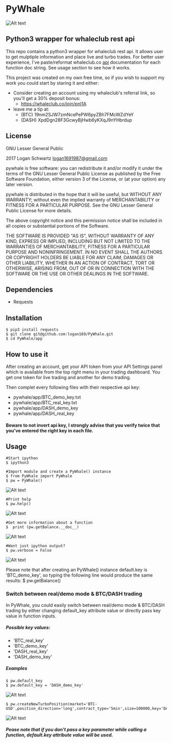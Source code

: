 # PyWhale

![Alt text](/whale2.png?raw=true "pywhale logo")

## Python3 wrapper for whaleclub rest api

This repo contains a python3 wrapper for whaleclub rest api. It allows user to get mulptiple information and place live and turbo trades. For better user experience, I've paste/reformat whaleclub.co [api](http://docs.whaleclub.co/#list-turbo-positions) documentation for each function doc string. See usage section to see how it works.

This project was created on my own free time, so if you wish to support my work you could start by staring it and either:

* Consider creating an account using my whaleclub's referral link, so you'll get a 30% deposit bonus: 
  * https://whaleclub.co/join/pnI1A
* leave me a tip at:
  * (BTC) 19nm2SJW7zmNcePePW6pyZBh7FMcWZdYeY
  * (DASH) XpdDgn28F3GcwyBjHwb6yKXqJ9nYHbrdup

## License

GNU Lesser General Public

2017 Logan Schwartz logan1691987@gmail.com

pywhale is free software: you can redistribute it and/or modify it under the terms of the GNU Lesser General Public License as published by the Free Software Foundation, either version 3 of the License, or (at your option) any later version.

pywhale is distributed in the hope that it will be useful, but WITHOUT ANY WARRANTY; without even the implied warranty of MERCHANTABILITY or FITNESS FOR A PARTICULAR PURPOSE. See the GNU Lesser General Public License for more details.

The above copyright notice and this permission notice shall be included in all copies or substantial portions of the Software.

THE SOFTWARE IS PROVIDED "AS IS", WITHOUT WARRANTY OF ANY KIND, EXPRESS OR IMPLIED, INCLUDING BUT NOT LIMITED TO THE WARRANTIES OF MERCHANTABILITY, FITNESS FOR A PARTICULAR PURPOSE AND NONINFRINGEMENT. IN NO EVENT SHALL THE AUTHORS OR COPYRIGHT HOLDERS BE LIABLE FOR ANY CLAIM, DAMAGES OR OTHER LIABILITY, WHETHER IN AN ACTION OF CONTRACT, TORT OR OTHERWISE, ARISING FROM, OUT OF OR IN CONNECTION WITH THE SOFTWARE OR THE USE OR OTHER DEALINGS IN THE SOFTWARE.

## Dependencies

* Requests

## Installation
    $ pip3 install requests 
    $ git clone git@github.com:logan169/PyWhale.git
    $ cd PyWhale/app

## How to use it

After creating an account, get your API token from your API Settings panel which is available from the top right menu in your trading dashboard. You get one token for live trading and another for demo trading.

Then complet every following files with their respective api key:

- pywhale/app/BTC_demo_key.txt
- pywhale/app/BTC_real_key.txt
- pywhale/app/DASH_demo_key
- pywhale/app/DASH_real_key

#### Beware to not invert api key, I strongly advise that you verify twice that you've entered the right key in each file.

## Usage

    #Start ipython
    $ ipython3
    
    #Import module and create a PyWhale() instance
    $ from PyWhale import PyWhale
    $ pw = PyWhale()    
    
![Alt text](/pw.jpg?raw=true "pywhale logo")

    #Print help
    $ pw.help()
    
![Alt text](/help.jpg?raw=true "pywhale logo")
    
    #Get more information about a function
    $  print (pw.getBalance.__doc__)
    
![Alt text](/balance.jpg?raw=true "pywhale logo")
    
    #Want just ipython output?
    $ pw.verbose = False
![Alt text](/verbose.jpg?raw=true "pywhale logo")

Please note that after creating an PyWhale() instance default.key is 'BTC_demo_key', so typing the following line would produce the same results:
    $ pw.getBalance()

### Switch between real/demo mode & BTC/DASH trading

In PyWhale, you could easily switch between real/demo mode & BTC/DASH trading by either changing default_key attribute value or directly pass key value in function inputs.

##### Possible key values:

- 'BTC_real_key'
- 'BTC_demo_key'
- 'DASH_real_key'
- 'DASH_demo_key'

##### Examples

    $ pw.default_key
    $ pw.default_key = 'DASH_demo_key'
![Alt text](/default_key.jpg?raw=true "pywhale logo")

    $ pw.createNewTurboPosition(market='BTC-USD',position_direction='long',contract_type='5min',size=100000,key='DASH_demo_key')
![Alt text](/passing_key.jpg?raw=true "pywhale logo")
    
    
##### Pease note that if you don't pass a key parameter while calling a function, default.key attribute value will be used.

    
    





